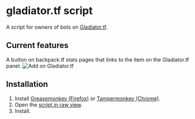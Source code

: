 # gladiator.tf script

A script for owners of bots on [Gladiator.tf](https://gladiator.tf).

## Current features
A button on backpack.tf stats pages that links to the item on the Gladiator.tf panel.
![Add on Gladiator.tf](https://cdn.discordapp.com/attachments/445162468541464576/767025674740957194/unknown.png)

## Installation

1. Install [Greasemonkey (Firefox)](http://www.greasespot.net/) or [Tampermonkey (Chrome)](https://chrome.google.com/webstore/detail/tampermonkey/dhdgffkkebhmkfjojejmpbldmpobfkfo).
2. Open the [script in raw view](https://github.com/mninc/gladiator.tf-bot-owner-script/raw/master/gladiator.user.js).
3. Install.
